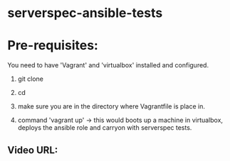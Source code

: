 # serverspec-ansible-tests
Pre-requisites:
===============

You need to have 'Vagrant' and 'virtualbox' installed and configured.



1. git clone <repourl>

2. cd <repodir>

3. make sure you are in the directory where Vagrantfile is place in.

4. command 'vagrant up' -> this would boots up a machine in virtualbox, deploys the ansible role and carryon with serverspec tests.



Video URL:
----------

<to be update>


